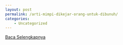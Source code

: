 ```yaml
---
layout: post
permalink: /arti-mimpi-dikejar-orang-untuk-dibunuh/
categories:
    - Uncategorized
---
```


[Baca Selengkapnya](/06)